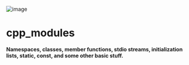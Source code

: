 ![image](https://github.com/diogo-adao/libft/assets/142692185/63ed68a2-74a6-4958-8d49-bf8d36a2d98e)

# cpp_modules
**Namespaces, classes, member functions, stdio streams, initialization lists, static, const, and some other basic stuff.**
